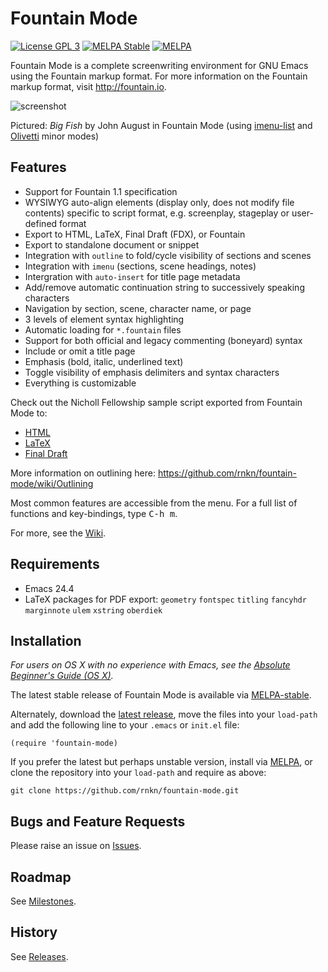 Fountain Mode
=============

[![License GPL 3](https://img.shields.io/badge/license-GPL_3-green.svg)](https://www.gnu.org/licenses/gpl-3.0.txt)
[![MELPA Stable](https://stable.melpa.org/packages/fountain-mode-badge.svg)](https://stable.melpa.org/#/fountain-mode)
[![MELPA](https://melpa.org/packages/fountain-mode-badge.svg)](https://melpa.org/#/fountain-mode)

Fountain Mode is a complete screenwriting environment for GNU Emacs
using the Fountain markup format. For more information on the Fountain markup
format, visit <http://fountain.io>.

![screenshot](http://files.paulwrankin.com/fountain-mode/screenshot.png)

Pictured: *Big Fish* by John August in Fountain Mode (using [imenu-list][] and
[Olivetti][] minor modes)

[imenu-list]: https://github.com/bmag/imenu-list "imenu-list"
[olivetti]: https://github.com/rnkn/olivetti "Olivetti"

Features
--------

- Support for Fountain 1.1 specification
- WYSIWYG auto-align elements (display only, does not modify file contents)
  specific to script format, e.g. screenplay, stageplay or user-defined format
- Export to HTML, LaTeX, Final Draft (FDX), or Fountain
- Export to standalone document or snippet
- Integration with `outline` to fold/cycle visibility of sections and scenes
- Integration with `imenu` (sections, scene headings, notes)
- Intergration with `auto-insert` for title page metadata
- Add/remove automatic continuation string to successively speaking characters
- Navigation by section, scene, character name, or page
- 3 levels of element syntax highlighting
- Automatic loading for `*.fountain` files
- Support for both official and legacy commenting (boneyard) syntax
- Include or omit a title page
- Emphasis (bold, italic, underlined text)
- Toggle visibility of emphasis delimiters and syntax characters
- Everything is customizable

Check out the Nicholl Fellowship sample script exported from Fountain Mode to:

- [HTML](https://rawgit.com/rnkn/mcqueen/master/sample/sample.html)
- [LaTeX](https://www.sharelatex.com/project/54ed9180966959cb7fdbde8e)
- [Final Draft](http://files.paulwrankin.com/fountain-mode/Nicholl%20Fellowship%20sample.fdx)

More information on outlining here: <https://github.com/rnkn/fountain-mode/wiki/Outlining>

Most common features are accessible from the menu. For a full list of functions
and key-bindings, type <kbd>C-h m</kbd>.

For more, see the [Wiki](https://github.com/rnkn/fountain-mode/wiki).

Requirements
------------

- Emacs 24.4
- LaTeX packages for PDF export: `geometry` `fontspec` `titling` `fancyhdr`
  `marginnote` `ulem` `xstring` `oberdiek`

Installation
------------

*For users on OS X with no experience with Emacs, see the
[Absolute Beginner's Guide (OS X)][guide].*

The latest stable release of Fountain Mode is available via
[MELPA-stable](http://stable.melpa.org/#/fountain-mode).

Alternately, download the [latest release][], move the files into your
`load-path` and add the following line to your `.emacs` or `init.el` file:

    (require 'fountain-mode)

If you prefer the latest but perhaps unstable version, install via
[MELPA][], or clone the repository into your `load-path` and require as
above:

    git clone https://github.com/rnkn/fountain-mode.git

[guide]: https://github.com/rnkn/fountain-mode/wiki/Absolute-Beginner's-Guide-(OS-X) "Absolute Beginner's Guide (OS X)"
[melpa]: http://melpa.org/#/fountain-mode "MELPA"
[melpa-stable]: http://stable.melpa.org/#/fountain-mode "MELPA-stable"
[latest release]: https://github.com/rnkn/fountain-mode/releases/latest "Fountain Mode latest release"

Bugs and Feature Requests
-------------------------

Please raise an issue on [Issues](https://github.com/rnkn/fountain-mode/issues).

Roadmap
-------

See [Milestones](https://github.com/rnkn/fountain-mode/milestones).

History
-------

See [Releases](https://github.com/rnkn/fountain-mode/releases).

